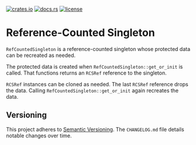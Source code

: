 [![crates.io](https://img.shields.io/crates/v/reference-counted-singleton.svg)](https://crates.io/crates/reference-counted-singleton)
[![docs.rs](https://docs.rs/reference-counted-singleton/badge.svg)](https://docs.rs/reference-counted-singleton)
[![license](https://img.shields.io/github/license/koutheir/reference-counted-singleton?color=black)](https://raw.githubusercontent.com/koutheir/reference-counted-singleton/master/LICENSE.txt)

# Reference-Counted Singleton

`RefCountedSingleton` is a reference-counted singleton whose protected data
can be recreated as needed.

The protected data is created when `RefCountedSingleton::get_or_init`
is called.
That functions returns an `RCSRef` reference to the singleton.

`RCSRef` instances can be cloned as needed.
The last `RCSRef` reference drops the data.
Calling `RefCountedSingleton::get_or_init` again recreates the data.

## Versioning

This project adheres to [Semantic Versioning].
The `CHANGELOG.md` file details notable changes over time.

[Semantic Versioning]: https://semver.org/spec/v2.0.0.html
